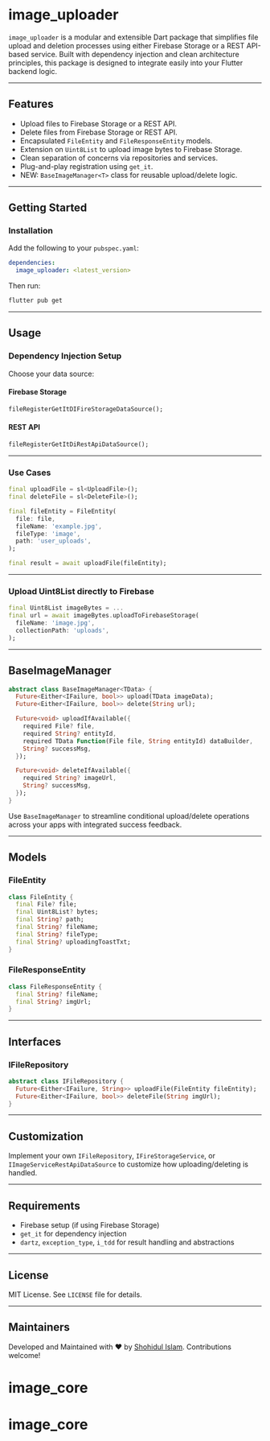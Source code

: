 # image_uploader

`image_uploader` is a modular and extensible Dart package that simplifies file upload and deletion processes using either Firebase Storage or a REST API-based service. Built with dependency injection and clean architecture principles, this package is designed to integrate easily into your Flutter backend logic.

---

## Features

* Upload files to Firebase Storage or a REST API.
* Delete files from Firebase Storage or REST API.
* Encapsulated `FileEntity` and `FileResponseEntity` models.
* Extension on `Uint8List` to upload image bytes to Firebase Storage.
* Clean separation of concerns via repositories and services.
* Plug-and-play registration using `get_it`.
* NEW: `BaseImageManager<T>` class for reusable upload/delete logic.

---

## Getting Started

### Installation

Add the following to your `pubspec.yaml`:

```yaml
dependencies:
  image_uploader: <latest_version>
```

Then run:

```bash
flutter pub get
```

---

## Usage

### Dependency Injection Setup

Choose your data source:

#### Firebase Storage

```dart
fileRegisterGetItDIFireStorageDataSource();
```

#### REST API

```dart
fileRegisterGetItDiRestApiDataSource();
```

---

### Use Cases

```dart
final uploadFile = sl<UploadFile>();
final deleteFile = sl<DeleteFile>();

final fileEntity = FileEntity(
  file: file,
  fileName: 'example.jpg',
  fileType: 'image',
  path: 'user_uploads',
);

final result = await uploadFile(fileEntity);
```

---

### Upload Uint8List directly to Firebase

```dart
final Uint8List imageBytes = ...
final url = await imageBytes.uploadToFirebaseStorage(
  fileName: 'image.jpg',
  collectionPath: 'uploads',
);
```

---

## BaseImageManager<T>

```dart
abstract class BaseImageManager<TData> {
  Future<Either<IFailure, bool>> upload(TData imageData);
  Future<Either<IFailure, bool>> delete(String url);

  Future<void> uploadIfAvailable({
    required File? file,
    required String? entityId,
    required TData Function(File file, String entityId) dataBuilder,
    String? successMsg,
  });

  Future<void> deleteIfAvailable({
    required String? imageUrl,
    String? successMsg,
  });
}
```

Use `BaseImageManager` to streamline conditional upload/delete operations across your apps with integrated success feedback.

---

## Models

### FileEntity

```dart
class FileEntity {
  final File? file;
  final Uint8List? bytes;
  final String? path;
  final String? fileName;
  final String? fileType;
  final String? uploadingToastTxt;
}
```

### FileResponseEntity

```dart
class FileResponseEntity {
  final String? fileName;
  final String? imgUrl;
}
```

---

## Interfaces

### IFileRepository

```dart
abstract class IFileRepository {
  Future<Either<IFailure, String>> uploadFile(FileEntity fileEntity);
  Future<Either<IFailure, bool>> deleteFile(String imgUrl);
}
```

---

## Customization

Implement your own `IFileRepository`, `IFireStorageService`, or `IImageServiceRestApiDataSource` to customize how uploading/deleting is handled.

---

## Requirements

* Firebase setup (if using Firebase Storage)
* `get_it` for dependency injection
* `dartz`, `exception_type`, `i_tdd` for result handling and abstractions

---

## License

MIT License. See `LICENSE` file for details.

---

## Maintainers

Developed and Maintained with ❤️ by [Shohidul Islam](https://github.com/ShohidulProgrammer). Contributions welcome!
# image_core
# image_core

